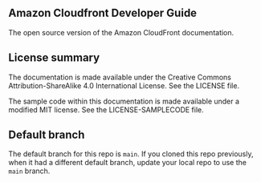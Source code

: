 ## Amazon Cloudfront Developer Guide

The open source version of the Amazon CloudFront documentation.

## License summary

The documentation is made available under the Creative Commons Attribution-ShareAlike 4.0 International License. See the LICENSE file.

The sample code within this documentation is made available under a modified MIT license. See the LICENSE-SAMPLECODE file.

## Default branch

The default branch for this repo is `main`.
If you cloned this repo previously, when it had a different default branch, update your local repo to use the `main` branch.
